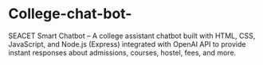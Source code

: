 # College-chat-bot-
SEACET Smart Chatbot – A college assistant chatbot built with HTML, CSS, JavaScript, and Node.js (Express) integrated with OpenAI API to provide instant responses about admissions, courses, hostel, fees, and more.

